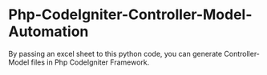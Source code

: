# Php-CodeIgniter-Controller-Model-Automation
By passing an excel sheet to this python code, you can generate Controller-Model files in Php CodeIgniter Framework.
